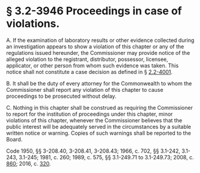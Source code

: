 # § 3.2-3946 Proceedings in case of violations.

<p>A. If the examination of laboratory results or other evidence collected during an investigation appears to show a violation of this chapter or any of the regulations issued hereunder, the Commissioner may provide notice of the alleged violation to the registrant, distributor, possessor, licensee, applicator, or other person from whom such evidence was taken. This notice shall not constitute a case decision as defined in § <a href='http://law.lis.virginia.gov/vacode/2.2-4001/'>2.2-4001</a>.</p><p>B. It shall be the duty of every attorney for the Commonwealth to whom the Commissioner shall report any violation of this chapter to cause proceedings to be prosecuted without delay.</p><p>C. Nothing in this chapter shall be construed as requiring the Commissioner to report for the institution of proceedings under this chapter, minor violations of this chapter, whenever the Commissioner believes that the public interest will be adequately served in the circumstances by a suitable written notice or warning. Copies of such warnings shall be reported to the Board.</p><p>Code 1950, §§ 3-208.40, 3-208.41, 3-208.43; 1966, c. 702, §§ 3.1-242, 3.1-243, 3.1-245; 1981, c. 260; 1989, c. 575, §§ 3.1-249.71 to 3.1-249.73; 2008, c. <a href='http://lis.virginia.gov/cgi-bin/legp604.exe?081+ful+CHAP0860'>860</a>; 2016, c. <a href='http://lis.virginia.gov/cgi-bin/legp604.exe?161+ful+CHAP0320'>320</a>.</p>